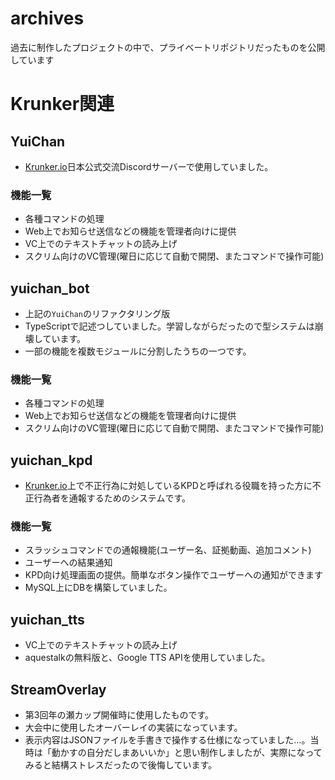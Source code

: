 # archives
過去に制作したプロジェクトの中で、プライベートリポジトリだったものを公開しています

# Krunker関連

## YuiChan
- [Krunker.io](https://krunker.io)日本公式交流Discordサーバーで使用していました。

### 機能一覧
- 各種コマンドの処理
- Web上でお知らせ送信などの機能を管理者向けに提供
- VC上でのテキストチャットの読み上げ
- スクリム向けのVC管理(曜日に応じて自動で開閉、またコマンドで操作可能)

## yuichan_bot
- 上記の`YuiChan`のリファクタリング版
- TypeScriptで記述つしていました。学習しながらだったので型システムは崩壊しています。
- 一部の機能を複数モジュールに分割したうちの一つです。

### 機能一覧
- 各種コマンドの処理
- Web上でお知らせ送信などの機能を管理者向けに提供
- スクリム向けのVC管理(曜日に応じて自動で開閉、またコマンドで操作可能)

## yuichan_kpd
- [Krunker.io](https://krunker.io)上で不正行為に対処しているKPDと呼ばれる役職を持った方に不正行為者を通報するためのシステムです。

### 機能一覧
- スラッシュコマンドでの通報機能(ユーザー名、証拠動画、追加コメント)
- ユーザーへの結果通知
- KPD向け処理画面の提供。簡単なボタン操作でユーザーへの通知ができます
- MySQL上にDBを構築していました。

## yuichan_tts
- VC上でのテキストチャットの読み上げ
- aquestalkの無料版と、Google TTS APIを使用していました。

## StreamOverlay
- 第3回年の瀬カップ開催時に使用したものです。
- 大会中に使用したオーバーレイの実装になっています。
- 表示内容はJSONファイルを手書きで操作する仕様になっていました…。当時は「動かすの自分だしまあいいか」と思い制作しましたが、実際になってみると結構ストレスだったので後悔しています。